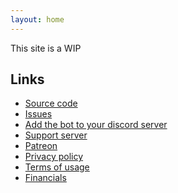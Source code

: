```yaml
---
layout: home
---
```


This site is a WIP

## Links

- [Source code](https://github.com/discord-gamestatus/discord-gamestatus)
- [Issues](https://github.com/discord-gamestatus/discord-gamestatus/issues)
- [Add the bot to your discord
  server](https://discord.com/oauth2/authorize?client_id=659050996730822665&permissions=126144&scope=bot)
- [Support server](https://discord.gg/CUefWnZ)
- [Patreon](https://www.patreon.com/Gamestatus)
- [Privacy policy](./PRIVACY/)
- [Terms of usage](./TERMS/)
- [Financials](./transparency/)
